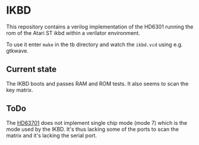 # IKBD

This repository contains a verilog implementation of the HD6301
running the rom of the Atari ST ikbd within a verilator environment.

To use it enter ```make``` in the tb directory and watch the
```ikbd.vcd``` using e.g. gtkwave.

## Current state

The IKBD boots and passes RAM and ROM tests. It also seems to scan the
key matrix.

## ToDo

The [HD63701](https://github.com/freecores/hd63701) does not implement
single chip mode (mode 7) which is the mode used by the IKBD. It's
thus lacking some of the ports to scan the matrix and it's lacking the
serial port.
